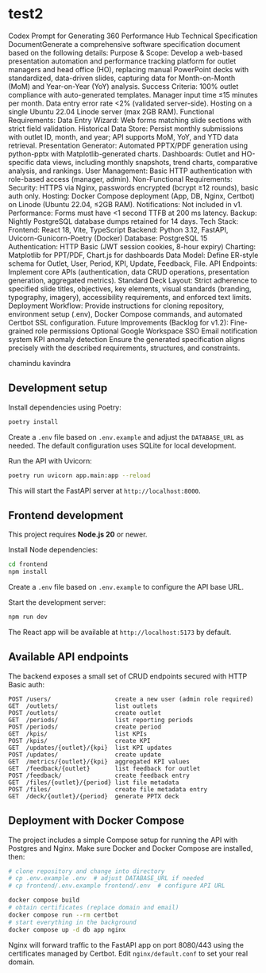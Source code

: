 # test2
Codex Prompt for Generating 360 Performance Hub Technical Specification DocumentGenerate a comprehensive software specification document based on the following details:
Purpose & Scope:
Develop a web-based presentation automation and performance tracking platform for outlet managers and head office (HO), replacing manual PowerPoint decks with standardized, data-driven slides, capturing data for Month-on-Month (MoM) and Year-on-Year (YoY) analysis.
Success Criteria:
100% outlet compliance with auto-generated templates.
Manager input time ≤15 minutes per month.
Data entry error rate <2% (validated server-side).
Hosting on a single Ubuntu 22.04 Linode server (max 2GB RAM).
Functional Requirements:
Data Entry Wizard: Web forms matching slide sections with strict field validation.
Historical Data Store: Persist monthly submissions with outlet ID, month, and year; API supports MoM, YoY, and YTD data retrieval.
Presentation Generator: Automated PPTX/PDF generation using python-pptx with Matplotlib-generated charts.
Dashboards: Outlet and HO-specific data views, including monthly snapshots, trend charts, comparative analysis, and rankings.
User Management: Basic HTTP authentication with role-based access (manager, admin).
Non-Functional Requirements:
Security: HTTPS via Nginx, passwords encrypted (bcrypt ≥12 rounds), basic auth only.
Hosting: Docker Compose deployment (App, DB, Nginx, Certbot) on Linode (Ubuntu 22.04, ≤2GB RAM).
Notifications: Not included in v1.
Performance: Forms must have <1 second TTFB at 200 ms latency.
Backup: Nightly PostgreSQL database dumps retained for 14 days.
Tech Stack:
Frontend: React 18, Vite, TypeScript
Backend: Python 3.12, FastAPI, Uvicorn-Gunicorn-Poetry (Docker)
Database: PostgreSQL 15
Authentication: HTTP Basic (JWT session cookies, 8-hour expiry)
Charting: Matplotlib for PPT/PDF, Chart.js for dashboards
Data Model:
Define ER-style schema for Outlet, User, Period, KPI, Update, Feedback, File.
API Endpoints:
Implement core APIs (authentication, data CRUD operations, presentation generation, aggregated metrics).
Standard Deck Layout:
Strict adherence to specified slide titles, objectives, key elements, visual standards (branding, typography, imagery), accessibility requirements, and enforced text limits.
Deployment Workflow:
Provide instructions for cloning repository, environment setup (.env), Docker Compose commands, and automated Certbot SSL configuration.
Future Improvements (Backlog for v1.2):
Fine-grained role permissions
Optional Google Workspace SSO
Email notification system
KPI anomaly detection
Ensure the generated specification aligns precisely with the described requirements, structures, and constraints.

chamindu kavindra

## Development setup

Install dependencies using Poetry:

```bash
poetry install
```

Create a `.env` file based on `.env.example` and adjust the `DATABASE_URL` as needed. The default configuration uses SQLite for local development.

Run the API with Uvicorn:

```bash
poetry run uvicorn app.main:app --reload
```

This will start the FastAPI server at `http://localhost:8000`.

## Frontend development

This project requires **Node.js 20** or newer.

Install Node dependencies:

```bash
cd frontend
npm install
```

Create a `.env` file based on `.env.example` to configure the API base URL.

Start the development server:

```bash
npm run dev
```

The React app will be available at `http://localhost:5173` by default.

## Available API endpoints

The backend exposes a small set of CRUD endpoints secured with HTTP Basic auth:

```
POST /users/                  create a new user (admin role required)
GET  /outlets/                list outlets
POST /outlets/                create outlet
GET  /periods/                list reporting periods
POST /periods/                create period
GET  /kpis/                   list KPIs
POST /kpis/                   create KPI
GET  /updates/{outlet}/{kpi}  list KPI updates
POST /updates/                create update
GET  /metrics/{outlet}/{kpi}  aggregated KPI values
GET  /feedback/{outlet}       list feedback for outlet
POST /feedback/               create feedback entry
GET  /files/{outlet}/{period} list file metadata
POST /files/                  create file metadata entry
GET  /deck/{outlet}/{period}  generate PPTX deck
```

## Deployment with Docker Compose

The project includes a simple Compose setup for running the API with Postgres and Nginx.
Make sure Docker and Docker Compose are installed, then:

```bash
# clone repository and change into directory
# cp .env.example .env  # adjust DATABASE_URL if needed
# cp frontend/.env.example frontend/.env  # configure API URL

docker compose build
# obtain certificates (replace domain and email)
docker compose run --rm certbot
# start everything in the background
docker compose up -d db app nginx
```

Nginx will forward traffic to the FastAPI app on port 8080/443 using the certificates
managed by Certbot. Edit `nginx/default.conf` to set your real domain.
